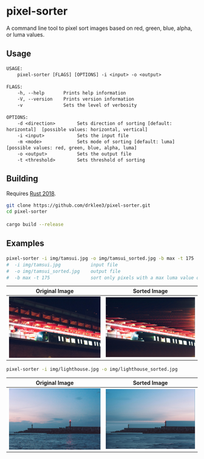 # pixel-sorter

A command line tool to pixel sort images based on red, green, blue, alpha, or luma values.

## Usage

```text
USAGE:
    pixel-sorter [FLAGS] [OPTIONS] -i <input> -o <output>

FLAGS:
    -h, --help       Prints help information
    -V, --version    Prints version information
    -v               Sets the level of verbosity

OPTIONS:
    -d <direction>        Sets direction of sorting [default: horizontal]  [possible values: horizontal, vertical]
    -i <input>            Sets the input file
    -m <mode>             Sets mode of sorting [default: luma]  [possible values: red, green, blue, alpha, luma]
    -o <output>           Sets the output file
    -t <threshold>        Sets threshold of sorting
```

## Building

Requires [Rust 2018](https://www.rust-lang.org/tools/install).

```bash
git clone https://github.com/drklee3/pixel-sorter.git
cd pixel-sorter

cargo build --release
```

## Examples

```bash
pixel-sorter -i img/tamsui.jpg -o img/tamsui_sorted.jpg -b max -t 175
#  -i img/tamsui.jpg           input file
#  -o img/tamsui_sorted.jpg    output file
#  -b max -t 175               sort only pixels with a max luma value of 175
```

Original Image | Sorted Image |
-------------- | ------------ |
![Original Image](img/tamsui.jpg) | ![Sorted Image](img/tamsui_sorted.jpg) |


```bash
pixel-sorter -i img/lighthouse.jpg -o img/lighthouse_sorted.jpg
```

Original Image | Sorted Image |
-------------- | ------------ |
![Original Image](img/lighthouse.jpg) | ![Sorted Image](img/lighthouse_sorted.jpg) |
